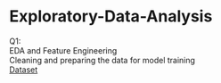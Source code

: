 # Exploratory-Data-Analysis
Q1:<br>
EDA and Feature Engineering <br>
Cleaning and preparing the data for model training <br>
[Dataset](https://www.kaggle.com/datasets/sdolezel/black-friday)
